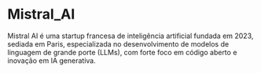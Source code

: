 # Mistral_AI
Mistral AI é uma startup francesa de inteligência artificial fundada em 2023, sediada em Paris, especializada no desenvolvimento de modelos de linguagem de grande porte (LLMs), com forte foco em código aberto e inovação em IA generativa.

